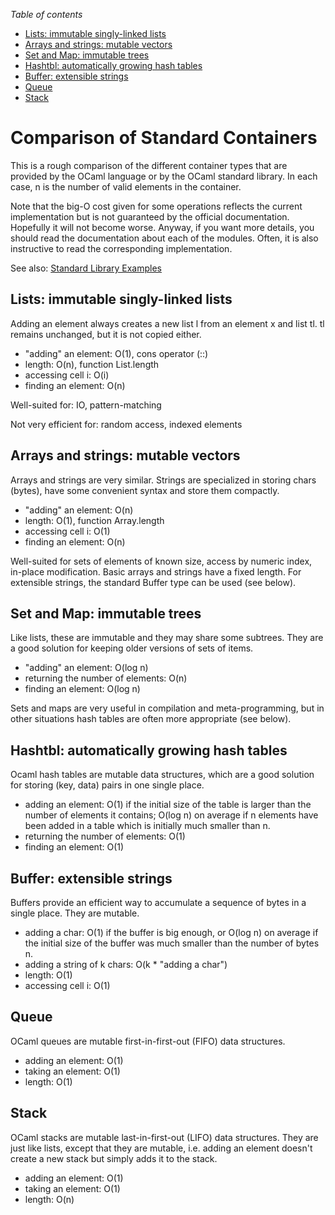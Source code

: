 
*Table of contents*

-   [Lists: immutable singly-linked lists](#Lists)
-   [Arrays and strings: mutable vectors](#Arrays)
-   [Set and Map: immutable trees](#Set_and_Map)
-   [Hashtbl: automatically growing hash tables](#Hashtbl)
-   [Buffer: extensible strings](#Buffer)
-   [Queue](#Queue)
-   [Stack](#Stack)

Comparison of Standard Containers
=================================

This is a rough comparison of the different container types that are
provided by the OCaml language or by the OCaml standard library. In each
case, n is the number of valid elements in the container.

Note that the big-O cost given for some operations reflects the current
implementation but is not guaranteed by the official documentation.
Hopefully it will not become worse. Anyway, if you want more details,
you should read the documentation about each of the modules. Often, it
is also instructive to read the corresponding implementation.

See also: [Standard Library
Examples](standard_library_examples.html "Standard Library Examples")

Lists: immutable singly-linked lists
------------------------------------

Adding an element always creates a new list l from an element x and list
tl. tl remains unchanged, but it is not copied either.

-   "adding" an element: O(1), cons operator (::)
-   length: O(n), function List.length
-   accessing cell i: O(i)
-   finding an element: O(n)

Well-suited for: IO, pattern-matching

Not very efficient for: random access, indexed elements

Arrays and strings: mutable vectors
-----------------------------------

Arrays and strings are very similar. Strings are specialized in storing
chars (bytes), have some convenient syntax and store them compactly.

-   "adding" an element: O(n)
-   length: O(1), function Array.length
-   accessing cell i: O(1)
-   finding an element: O(n)

Well-suited for sets of elements of known size, access by numeric index,
in-place modification. Basic arrays and strings have a fixed length. For
extensible strings, the standard Buffer type can be used (see below).

Set and Map: immutable trees
----------------------------

Like lists, these are immutable and they may share some subtrees. They
are a good solution for keeping older versions of sets of items.

-   "adding" an element: O(log n)
-   returning the number of elements: O(n)
-   finding an element: O(log n)

Sets and maps are very useful in compilation and meta-programming, but
in other situations hash tables are often more appropriate (see below).

Hashtbl: automatically growing hash tables
------------------------------------------

Ocaml hash tables are mutable data structures, which are a good solution
for storing (key, data) pairs in one single place.

-   adding an element: O(1) if the initial size of the table is larger
    than the number of elements it contains; O(log n) on average if n
    elements have been added in a table which is initially much smaller
    than n.
-   returning the number of elements: O(1)
-   finding an element: O(1)

Buffer: extensible strings
--------------------------

Buffers provide an efficient way to accumulate a sequence of bytes in a
single place. They are mutable.

-   adding a char: O(1) if the buffer is big enough, or O(log n) on
    average if the initial size of the buffer was much smaller than the
    number of bytes n.
-   adding a string of k chars: O(k \* "adding a char")
-   length: O(1)
-   accessing cell i: O(1)

Queue
-----

OCaml queues are mutable first-in-first-out (FIFO) data structures.

-   adding an element: O(1)
-   taking an element: O(1)
-   length: O(1)

Stack
-----

OCaml stacks are mutable last-in-first-out (LIFO) data structures. They
are just like lists, except that they are mutable, i.e. adding an
element doesn't create a new stack but simply adds it to the stack.

-   adding an element: O(1)
-   taking an element: O(1)
-   length: O(n)
